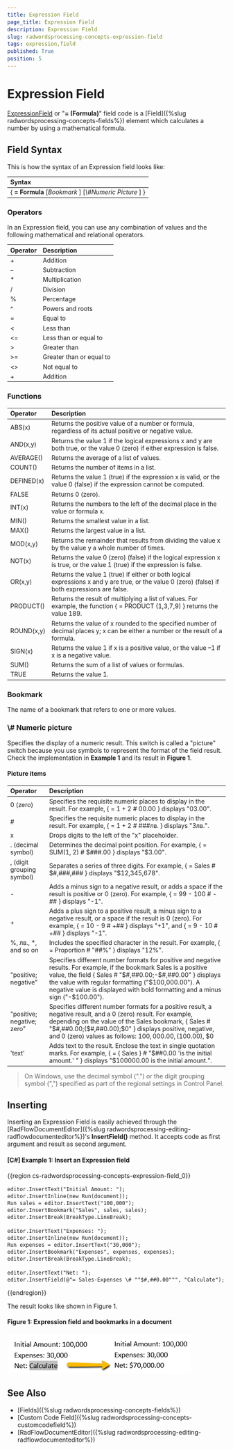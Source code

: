 ```yaml
---
title: Expression Field
page_title: Expression Field
description: Expression Field
slug: radwordsprocessing-concepts-expression-field
tags: expression,field
published: True
position: 5
---
```


# Expression Field

[ExpressionField](https://docs.telerik.com/devtools/document-processing/api/telerik.windows.documents.flow.model.fields.expressionfield) or "**= (Formula)**" field code is a [Field]({%slug radwordsprocessing-concepts-fields%}) element which calculates a number by using a mathematical formula.

## Field Syntax

This is how the syntax of an Expression field looks like:

| Syntax   											     |
| :---     											     |
| { **= Formula** [_Bookmark_ ] [_\\#Numeric Picture_ ] } |

### Operators
In an Expression field, you can use any combination of values and the following mathematical and relational operators.

| Operator | Description              |
| :---     | :---                     |
| +        | Addition                 |
| –        | Subtraction              |
| *        | Multiplication           |
| /        | Division                 |
| %        | Percentage               |
| ^        | Powers and roots         |
| =        | Equal to                 |
| <        | Less than                |
| <=       | Less than or equal to    |
| >        | Greater than             |
| >=       | Greater than or equal to |
| <>       | Not equal to             |
| +        | Addition                 |


### Functions
| Operator   | Description                                                                                                                                     |
| :---       | :---                                                                                                                                            |
| ABS(x)     | Returns the positive value of a number or formula, regardless of its actual positive or negative value.                                         |
| AND(x,y)   | Returns the value 1 if the logical expressions x and y are both true, or the value 0 (zero) if either expression is false.                      |
| AVERAGE()  | Returns the average of a list of values.                                                                                                        |
| COUNT()    | Returns the number of items in a list.                                                                                                          |
| DEFINED(x) | Returns the value 1 (true) if the expression x is valid, or the value 0 (false) if the expression cannot be computed.                           |
| FALSE      | Returns 0 (zero).                                                                                                                               |
| INT(x)     | Returns the numbers to the left of the decimal place in the value or formula x.                                                                 |
| MIN()      | Returns the smallest value in a list.                                                                                                           |
| MAX()      | Returns the largest value in a list.                                                                                                            |
| MOD(x,y)   | Returns the remainder that results from dividing the value x by the value y a whole number of times.                                            |
| NOT(x)     | Returns the value 0 (zero) (false) if the logical expression x is true, or the value 1 (true) if the expression is false.                       |
| OR(x,y)    | Returns the value 1 (true) if either or both logical expressions x and y are true, or the value 0 (zero) (false) if both expressions are false. |
| PRODUCT()  | Returns the result of multiplying a list of values. For example, the function { = PRODUCT (1,3,7,9) } returns the value 189.                    |
| ROUND(x,y) | Returns the value of x rounded to the specified number of decimal places y; x can be either a number or the result of a formula.                |
| SIGN(x)    | Returns the value 1 if x is a positive value, or the value –1 if x is a negative value.                                                         |
| SUM()      | Returns the sum of a list of values or formulas.                                                                                                |
| TRUE       | Returns the value 1.                                                                                                                            |

### Bookmark
The name of a bookmark that refers to one or more values.

### \\# Numeric picture
Specifies the display of a numeric result. This switch is called a "picture" switch because you use symbols to represent the format of the field result. Check the implementation in **Example 1** and its result in **Figure 1**.

#### Picture items

| Operator                   | Description                                                                                                          |
| :---                       | :---                                                                                                                 |
| 0 (zero)                   | Specifies the requisite numeric places to display in the result. For example, { = 1 + 2 \# 00.00 } displays "03.00". |
| #                          | Specifies the requisite numeric places to display in the result. For example, { = 1 + 2 \# ###лв. } displays "3лв.". |
| x                          | Drops digits to the left of the "x" placeholder.                                                                     |
| . (decimal symbol)         | Determines the decimal point position. For example, { = SUM(1, 2) \# $###.00 } displays "$3.00".                     |
| , (digit grouping symbol)  | Separates a series of three digits. For example, { = Sales \# $#,###,### } displays "$12,345,678".                   |
| -                          | Adds a minus sign to a negative result, or adds a space if the result is positive or 0 (zero). For example, { = 99 - 100 \# -## } displays "-1". |
| +                          | Adds a plus sign to a positive result, a minus sign to a negative result, or a space if the result is 0 (zero). For example, { = 10 - 9 \# +## } displays "+1", and { = 9 - 10 \# +## } displays "-1".  |
| %, лв., *, and so on       | Includes the specified character in the result. For example, { = Proportion \# "##%" } displays "12%". |
| "positive; negative"       | Specifies different number formats for positive and negative results. For example, if the bookmark Sales is a positive value, the field { Sales \# "$#,##0.00;-$#,##0.00" } displays the value with regular formatting ("$100,000.00"). A negative value is displayed with bold formatting and a minus sign ("-$100.00"). |
| "positive; negative; zero" | Specifies different number formats for a positive result, a negative result, and a 0 (zero) result. For example, depending on the value of the Sales bookmark, { Sales \# "$#,##0.00;($#,##0.00);$0" } displays positive, negative, and 0 (zero) values as follows: $100,000.00, ($100.00), $0 |
| 'text'                     | Adds text to the result. Enclose the text in single quotation marks. For example, { = { Sales }  \# "$##0.00 'is the initial amount.' " } displays "$100000.00 is the initial amount.". |

>On Windows, use the decimal symbol (".") or the digit grouping symbol (",") specified as part of the regional settings in Control Panel.

## Inserting

Inserting an Expression Field is easily achieved through the [RadFlowDocumentEditor]({%slug radwordsprocessing-editing-radflowdocumenteditor%})'s **InsertField()** method. It accepts code as first argument and result as second argument.
       

#### __[C#] Example 1: Insert an Expression field__

{{region cs-radwordsprocessing-concepts-expression-field_0}}

	editor.InsertText("Initial Amount: ");
	editor.InsertInline(new Run(document));
	Run sales = editor.InsertText("100,000");
	editor.InsertBookmark("Sales", sales, sales);
	editor.InsertBreak(BreakType.LineBreak);

	editor.InsertText("Expenses: ");
	editor.InsertInline(new Run(document));
	Run expenses = editor.InsertText("30,000");
	editor.InsertBookmark("Expenses", expenses, expenses);
	editor.InsertBreak(BreakType.LineBreak);

	editor.InsertText("Net: ");
	editor.InsertField(@"= Sales-Expenses \# ""$#,##0.00""", "Calculate");
{{endregion}}

The result looks like shown in Figure 1.

#### Figure 1: Expression field and bookmarks in a document
  ![RadWordsProcessing Concepts Fields Expression Field 01](images/RadWordsProcessing_Concepts_Fields_Expression_Field_01.png)

## See Also

 * [Fields]({%slug radwordsprocessing-concepts-fields%})
 * [Custom Code Field]({%slug radwordsprocessing-concepts-customcodefield%})
 * [RadFlowDocumentEditor]({%slug radwordsprocessing-editing-radflowdocumenteditor%})
